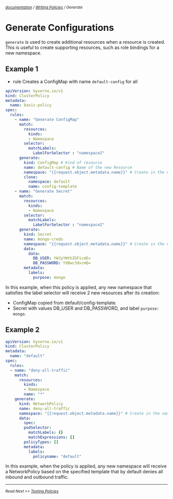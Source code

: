 <small>*[documentation](/README.md#documentation) / [Writing Policies](/documentation/writing-policies.md) / Generate*</small>

# Generate Configurations 

```generate``` is used to create additional resources when a resource is created. This is useful to create supporting resources, such as role bindings for a new namespace.

## Example 1
- rule 
Creates a ConfigMap with name `default-config` for all 
````yaml
apiVersion: kyverno.io/v1
kind: ClusterPolicy
metadata:
  name: basic-policy
spec:
  rules:
    - name: "Generate ConfigMap"
      match:
        resources:
          kinds: 
          - Namespace
        selector:
          matchLabels:
            LabelForSelector : "namespace2"
      generate:
        kind: ConfigMap # Kind of resource 
        name: default-config # Name of the new Resource
        namespace: "{{request.object.metadata.name}}" # Create in the namespace that triggers this rule
        clone:
          namespace: default
          name: config-template
    - name: "Generate Secret"
      match:
        resources:
          kinds: 
          - Namespace
        selector:
          matchLabels:
            LabelForSelector : "namespace2"
      generate:
        kind: Secret
        name: mongo-creds
        namespace: "{{request.object.metadata.name}}" # Create in the namespace that triggers this rule
        data:
          data:
            DB_USER: YWJyYWthZGFicmE=
            DB_PASSWORD: YXBwc3dvcmQ=
        metadata:
          labels:
            purpose: mongo
````

In this example, when this policy is applied, any new namespace that satisfies the label selector will receive 2 new resources after its creation:
  * ConfigMap copied from default/config-template.
  * Secret with values DB_USER and DB_PASSWORD, and label ```purpose: mongo```.


## Example 2
````yaml
apiVersion: kyverno.io/v1
kind: ClusterPolicy
metadata:
  name: "default"
spec:
  rules:
  - name: "deny-all-traffic"
    match:
      resources: 
        kinds:
        - Namespace
        name: "*"
    generate: 
      kind: NetworkPolicy
      name: deny-all-traffic
      namespace: "{{request.object.metadata.name}}" # Create in the namespace that triggers this rule
      data:
        spec:
        podSelector:
          matchLabels: {}
          matchExpressions: []
        policyTypes: []
        metadata:
          labels:
            policyname: "default"
````

In this example, when the policy is applied, any new namespace will receive a NetworkPolicy based on the specified template that by default denies all inbound and outbound traffic.

---
<small>*Read Next >> [Testing Policies](/documentation/testing-policies.md)*</small>

